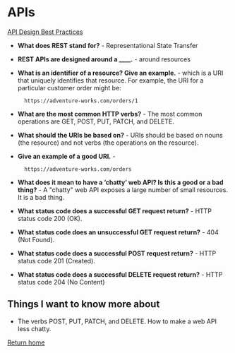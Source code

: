 # APIs

[API Design Best Practices](https://docs.microsoft.com/en-us/azure/architecture/best-practices/api-design)

- **What does REST stand for?** - Representational State Transfer
- **REST APIs are designed around a ____.** - around resources
- **What is an identifier of a resource? Give an example.** - which is a URI that uniquely identifies that resource. For example, the URI for a particular customer order might be:

        https://adventure-works.com/orders/1

- **What are the most common HTTP verbs?** - The most common operations are GET, POST, PUT, PATCH, and DELETE.
- **What should the URIs be based on?** -  URIs should be based on nouns (the resource) and not verbs (the operations on the resource).
- **Give an example of a good URI.** -

        https://adventure-works.com/orders

- **What does it mean to have a ‘chatty’ web API? Is this a good or a bad thing?** - A "chatty" web API exposes a large number of small resources. It is a bad thing.
- **What status code does a successful GET request return?** - HTTP status code 200 (OK).
- **What status code does an unsuccessful GET request return?** - 404 (Not Found).
- **What status code does a successful POST request return?** - HTTP status code 201 (Created).
- **What status code does a successful DELETE request return?** - HTTP status code 204 (No Content)

## Things I want to know more about

- The verbs POST, PUT, PATCH, and DELETE. How to make a web API less chatty.

[Return home](https://khofstetter94.github.io/reading-notes/)
